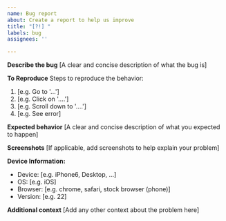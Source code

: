 ```yaml
---
name: Bug report
about: Create a report to help us improve
title: "[?!] "
labels: bug
assignees: ''

---
```


**Describe the bug**
[A clear and concise description of what the bug is]

**To Reproduce**
Steps to reproduce the behavior:
1. [e.g. Go to '...']
2. [e.g. Click on '....']
3. [e.g. Scroll down to '....']
4. [e.g. See error]

**Expected behavior**
[A clear and concise description of what you expected to happen]

**Screenshots**
[If applicable, add screenshots to help explain your problem]

**Device Information:**
 - Device: [e.g. iPhone6, Desktop, ...]
 - OS: [e.g. iOS]
 - Browser: [e.g. chrome, safari, stock browser (phone)]
 - Version: [e.g. 22]

**Additional context**
[Add any other context about the problem here]
